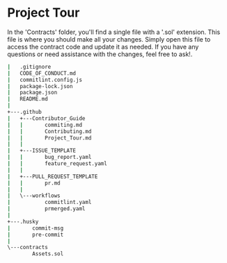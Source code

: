# Project Tour

In the 'Contracts' folder, you'll find a single file with a '.sol' extension. This file is where you should make all your changes. Simply open this file to access the contract code and update it as needed. If you have any questions or need assistance with the changes, feel free to ask!.

```bash
|   .gitignore
|   CODE_OF_CONDUCT.md
|   commitlint.config.js
|   package-lock.json
|   package.json
|   README.md
|   
+---.github
|   +---Contributor_Guide
|   |       commiting.md
|   |       Contributing.md
|   |       Project_Tour.md
|   |
|   +---ISSUE_TEMPLATE
|   |       bug_report.yaml
|   |       feature_request.yaml
|   |
|   +---PULL_REQUEST_TEMPLATE
|   |       pr.md
|   |
|   \---workflows
|           commitlint.yaml
|           prmerged.yaml
|
+---.husky
|       commit-msg
|       pre-commit
|
\---contracts
        Assets.sol
```